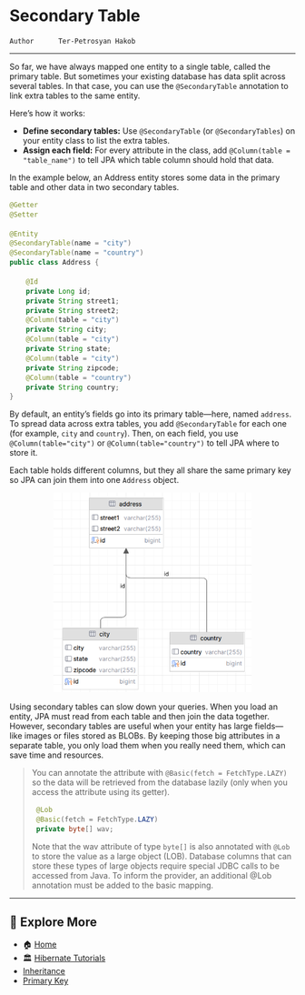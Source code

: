 # Secondary Table

```info
Author      Ter-Petrosyan Hakob
```
---

So far, we have always mapped one entity to a single table, called the primary table. But sometimes your existing database has data split across several tables. In that case, you can use the `@SecondaryTable` annotation to link extra tables to the same entity.

Here’s how it works:

- **Define secondary tables:** Use `@SecondaryTable` (or `@SecondaryTables`) on your entity class to list the extra tables.
- **Assign each field:** For every attribute in the class, add `@Column(table = "table_name")` to tell JPA which table column should hold that data.

In the example below, an Address entity stores some data in the primary table and other data in two secondary tables.

```java
@Getter
@Setter

@Entity
@SecondaryTable(name = "city")
@SecondaryTable(name = "country")
public class Address {

    @Id
    private Long id;
    private String street1;
    private String street2;
    @Column(table = "city")
    private String city;
    @Column(table = "city")
    private String state;
    @Column(table = "city")
    private String zipcode;
    @Column(table = "country")
    private String country;
}
```

By default, an entity’s fields go into its primary table—here, named `address`. To spread data across extra tables, you add `@SecondaryTable` 
for each one (for example, `city` and `country`). Then, on each field, you use `@Column(table="city")` or `@Column(table="country")` to tell JPA where to store it.

Each table holds different columns, but they all share the same primary key so JPA can join them into one `Address` object.

<p align="center">
    <img src="./assets/img5.png" alt="img5" width="350"/>
</p>

Using secondary tables can slow down your queries. When you load an entity, JPA must read from each table and then join the data together. However, secondary tables are useful when your entity has large fields—like images or files stored as BLOBs. By keeping those big attributes in a separate table, you only load them when you really need them, which can save time and resources.

> You can annotate the attribute with `@Basic(fetch = FetchType.LAZY)` so the data will be retrieved from the database 
> lazily (only when you access the attribute using its getter).
>   ```java
>    @Lob
>    @Basic(fetch = FetchType.LAZY)
>    private byte[] wav;
>   ```
> Note that the wav attribute of type `byte[]` is also annotated with `@Lob` to store the value as a large object (LOB). 
> Database columns that can store these types of large objects require special JDBC calls to be accessed from Java. 
> To inform the provider, an additional @Lob annotation must be added to the basic mapping.


---

## 📌 Explore More

- 🏠 [Home](./../../README.md)
- 🏛️ [Hibernate Tutorials](./../tutorials.md)
- [Inheritance](./3_Inheritance.md)
- [Primary Key](./5_Primary_Key.md)